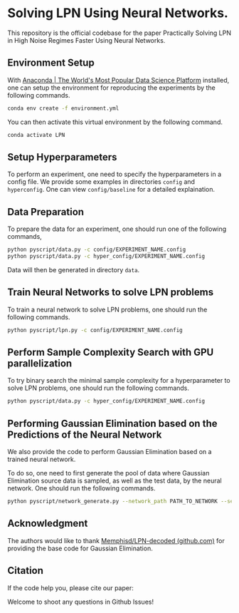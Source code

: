 # Solving LPN Using Neural Networks.

This repository is the official codebase for the paper Practically Solving LPN in High Noise Regimes Faster Using Neural Networks.

## Environment Setup

With [Anaconda | The World&#39;s Most Popular Data Science Platform](https://www.anaconda.com/) installed, one can setup the environment for reproducing the experiments by the following commands.

```bash
conda env create -f environment.yml
```

You can then activate this virtual environment by the following command.

```bash
conda activate LPN
```

## Setup Hyperparameters

To perform an experiment, one need to specify the hyperparameters in a config file. We provide some examples in directories `config` and `hyperconfig`. One can view `config/baseline` for a detailed explaination.

## Data Preparation

To prepare the data for an experiment, one should run one of the following commands,

```bash
python pyscript/data.py -c config/EXPERIMENT_NAME.config
python pyscript/data.py -c hyper_config/EXPERIMENT_NAME.config
```

Data will then be generated in directory `data`.

## Train Neural Networks to solve LPN problems

To train a neural network to solve LPN problems, one should run the following commands.

```bash
python pyscript/lpn.py -c config/EXPERIMENT_NAME.config
```

## Perform Sample Complexity Search with GPU parallelization

To try binary search the minimal sample complexity for a hyperparameter to solve LPN problems, one should run the following commands.

```bash
python pyscript/data.py -c hyper_config/EXPERIMENT_NAME.config
```

## Performing Gaussian Elimination based on the Predictions of the Neural Network

We also provide the code to perform Gaussian Elimination based on a trained neural network. 

To do so, one need to first generate the pool of data where Gaussian Elimination source data is sampled, as well as the test data, by the neural network. One should run the following commands.


```bash
python pyscript/network_generate.py --network_path PATH_TO_NETWORK --secret_path PATH_TO_SECRET --pool_data_size SIZE_OF_GAUSSIAN_POOL --test_data_size SIZE_OF_TESTING_NUMBER
```


## Acknowledgment

The authors would like to thank [Memphisd/LPN-decoded (github.com)](https://github.com/Memphisd/LPN-decoded) for providing the base code for Gaussian Elimination.

## Citation

If the code help you, please cite our paper:

Welcome to shoot any questions in Github Issues!

